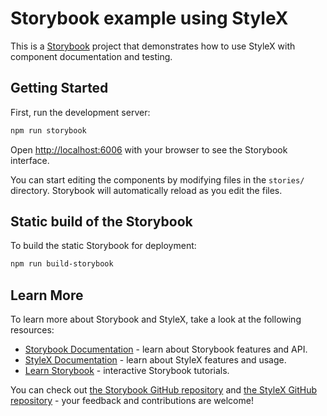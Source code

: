 # Storybook example using StyleX

This is a [Storybook](https://storybook.js.org/) project that demonstrates how to use StyleX with component documentation and testing.

## Getting Started

First, run the development server:

```bash
npm run storybook
```

Open [http://localhost:6006](http://localhost:6006) with your browser to see the Storybook interface.

You can start editing the components by modifying files in the `stories/` directory. Storybook will automatically reload as you edit the files.

## Static build of the Storybook

To build the static Storybook for deployment:

```bash
npm run build-storybook
```

## Learn More

To learn more about Storybook and StyleX, take a look at the following resources:

- [Storybook Documentation](https://storybook.js.org/docs) - learn about Storybook features and API.
- [StyleX Documentation](https://stylexjs.com/docs) - learn about StyleX features and usage.
- [Learn Storybook](https://storybook.js.org/tutorials) - interactive Storybook tutorials.

You can check out [the Storybook GitHub repository](https://github.com/storybookjs/storybook) and [the StyleX GitHub repository](https://github.com/facebook/stylex) - your feedback and contributions are welcome!